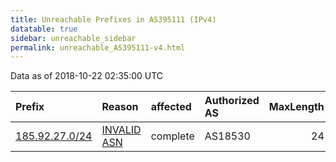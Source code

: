 ```yaml
---
title: Unreachable Prefixes in AS395111 (IPv4)
datatable: true
sidebar: unreachable_sidebar
permalink: unreachable_AS395111-v4.html
---
```


Data as of 2018-10-22 02:35:00 UTC


<div class="datatable-begin"></div>

| Prefix                                                 | Reason                                                                                                 | affected   | Authorized AS   |   MaxLength | Anchor                                         |   unreachable /24s |
|:-------------------------------------------------------|:-------------------------------------------------------------------------------------------------------|:-----------|:----------------|------------:|:-----------------------------------------------|-------------------:|
| [185.92.27.0/24](https://stat.ripe.net/185.92.27.0/24) | [INVALID ASN](https://rpki-validator.ripe.net/announcement-preview?asn=AS395111&prefix=185.92.27.0/24) | complete   | AS18530         |          24 | [RIPE](unreachable_RIPE_NCC_RPKI_Root-v4.html) |                  1 |

<div class="datatable-end"></div>